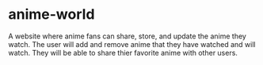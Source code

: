 # anime-world
A website where anime fans can share, store, and update the anime they watch.
The user will add and remove anime that they have watched and will watch.
They will be able to share thier favorite anime with other users.

